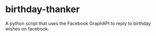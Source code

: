 birthday-thanker
================

A python script that uses the Facebook GraphAPI to reply to birthday wishes on facebook.
